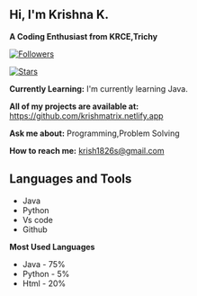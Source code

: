 ##  Hi, I'm Krishna K.

**A Coding Enthusiast from KRCE,Trichy**

[![Followers](https://img.shields.io/github/followers/krishna18062005?style=social)](https://github.com/[your-username])

[![Stars](https://img.shields.io/github/stars/krishna18062005?style=social)](https://github.com/[your-username])

**Currently Learning:** I'm currently learning Java.

**All of my projects are available at:** https://github.com/krishmatrix.netlify.app

**Ask me about:** Programming,Problem Solving

**How to reach me:** krish1826s@gmail.com




## Languages and Tools

* Java
* Python
* Vs code
* Github

**Most Used Languages**


* Java - 75%
* Python - 5%
* Html - 20%



<!---
Krishna18062005/Krishna18062005 is a ✨ special ✨ repository because its `README.md` (this file) appears on your GitHub profile.
You can click the Preview link to take a look at your changes.
--->
